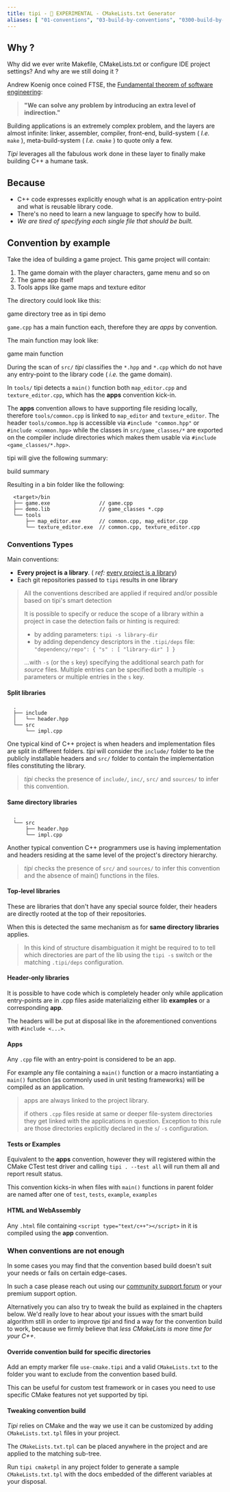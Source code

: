 ```yaml
---
title: tipi - 🔮 EXPERIMENTAL - CMakeLists.txt Generator 
aliases: [ "01-conventions", "03-build-by-conventions", "0300-build-by-conventions" ]
---
```


## Why ?

Why did we ever write Makefile, CMakeLists.txt or configure IDE project settings? And why are we still doing it ?

Andrew Koenig once coined FTSE, the [Fundamental theorem of software engineering](https://en.wikipedia.org/wiki/Fundamental_theorem_of_software_engineering):

> **"We can solve any problem by introducing an extra level of indirection."**

Building applications is an extremely complex problem, and the layers are almost infinite: linker, assembler, compiler, front-end, build-system ( *I.e.* `make` ), meta-build-system ( *I.e.* `cmake` ) to quote only a few.

_Tipi_ leverages all the fabulous work done in these layer to finally make building C++ a humane task.

## Because

- C++ code expresses explicitly enough what is an application entry-point and what is reusable library code.
- There's no need to learn a new language to specify how to build.
- _We are tired of specifying each single file that should be built._

## Convention by example

Take the idea of building a game project. This game project will contain:

1. The game domain with the player characters, game menu and so on
2. The game app itself
3. Tools apps like game maps and texture editor

The directory could look like this:

<div class="columns">
  <div class="column is-10">
    <content-img-figure src="./assets/build-by-convention-00.png">
      game directory tree as in tipi demo
    </content-img-figure>
  </div>
</div>

`game.cpp` has a main function each, therefore they are *apps* by convention.

The main function may look like:

<div class="columns">
  <div class="column is-10">
    <content-img-figure src="./assets/build-by-convention-01.png">
      game main function
    </content-img-figure>
  </div>
</div>

During the scan of `src/` _tipi_ classifies the `*.hpp` and `*.cpp` which do not have any entry-point to the library code ( *i.e.* the game domain).

In `tools/` tipi detects a `main()` function both `map_editor.cpp` and `texture_editor.cpp`, which has the **apps** convention kick-in.

The **apps** convention allows to have supporting file residing locally, therefore `tools/common.cpp` is linked to `map_editor` and `texture_editor`.
The header `tools/common.hpp` is accessible via `#include "common.hpp"` or `#include <common.hpp>` while the classes in `src/game_classes/*` are exported on the compiler include directories which makes them usable via `#include <game_classes/*.hpp>`.

tipi will give the following summary:

<div class="columns">
  <div class="column is-10">
    <content-img-figure src="./assets/build-by-convention-02.png">
      build summary
    </content-img-figure>
  </div>
</div>

Resulting in a bin folder like the following:

```
  <target>/bin
  ├── game.exe                // game.cpp
  ├── demo.lib                // game_classes *.cpp
  └── tools
      ├── map_editor.exe      // common.cpp, map_editor.cpp
      └── texture_editor.exe  // common.cpp, texture_editor.cpp
```


### Conventions Types

Main conventions:

- **Every project is a library**. ( *ref:* [every project is a library](/documentation/#every-project-is-a-library))
- Each git repositories passed to `tipi` results in one library

> All the conventions described are applied if required and/or possible based on tipi's smart detection
>
> It is possible to specify or reduce the scope of a library within a project in case the detection fails or hinting is required:
>
> - by adding parameters: `tipi -s library-dir`
> - by adding dependency descriptors in the `.tipi/deps` file: `"dependency/repo": { "s" : [ "library-dir" ] }`
>
> ...with `-s` (or the `s` key) specifying the additional search path for _source_ files. Multiple entries can be specified
> both a multiple `-s` parameters or multiple entries in the `s` key.

#### Split libraries

```
  .
  ├── include
  │   └── header.hpp
  └── src
      └── impl.cpp
```

One typical kind of C++ project is when headers and implementation files are split in different folders. _tipi_ will consider the `include/` folder to be the publicly installable headers and `src/` folder to contain the implementation files constituting the library.

> _tipi_ checks the presence of `include/`, `inc/`, `src/` and `sources/` to infer this convention.

#### Same directory libraries

```
  .
  └── src
      ├── header.hpp
      └── impl.cpp
```

Another typical convention C++ programmers use is having implementation and headers residing at the same level of the project's directory hierarchy.

> _tipi_ checks the presence of `src/` and `sources/` to infer this convention and the absence of main() functions in the files.

#### Top-level libraries

These are libraries that don't have any special source folder, their headers are directly rooted at the top of their repositories.

When this is detected the same mechanism as for **same directory libraries** applies.

> In this kind of structure disambiguation it might be required to to tell which directories are part of the lib using the `tipi -s` switch or the matching `.tipi/deps` configuration.

#### Header-only libraries

<!-- ::::TODO rewrite this part:::: -->

It is possible to have code which is completely header only while application entry-points are in .cpp files aside materializing either lib **examples** or a corresponding **app**.

The headers will be put at disposal like in the aforementioned conventions with ``#include <...>``.

#### Apps

Any `.cpp` file with an entry-point is considered to be an app.

For example any file containing a `main()` function or a macro instantiating a `main()` function (as commonly used in unit testing frameworks) will be compiled as an application.

> apps are always linked to the project library.
>
> if others `.cpp` files reside at same or deeper file-system directories they get linked with the applications in question. Exception to this rule are those directories explicitly declared in the `s`/ `-s` configuration.

#### Tests or Examples

Equivalent to the **apps** convention, however they will registered within the CMake CTest test driver and calling ``tipi . --test all`` will run them all and report result status.

This convention kicks-in when files with `main()` functions in parent folder are named after one of `test`, `tests`, `example`, `examples`

#### HTML and WebAssembly

Any `.html` file containing ``<script type="text/c++"></script>`` in it is compiled using the **app** convention.

### When conventions are not enough

In some cases you may find that the convention based build doesn't suit your needs or fails on certain edge-cases.

In such a case please reach out using our [community support forum](https://github.com/tipi-build/community-support) or your premium support option.

Alternatively you can also try to tweak the build as explained in the chapters below. We'd really love to hear about your issues with the smart build algorithm still in order to improve _tipi_ and find a way for the convention build to work, because we firmly believe that _less CMakeLists is more time for your C++_.

#### Override convention build for specific directories

Add an empty marker file `use-cmake.tipi` and a valid `CMakeLists.txt` to the folder you want to exclude from the convention based build.

This can be useful for custom test framework or in cases you need to use specific CMake features not yet supported by tipi.

#### Tweaking convention build

_Tipi_ relies on CMake and the way we use it can be customized by adding `CMakeLists.txt.tpl` files in your project.

The `CMakeLists.txt.tpl` can be placed anywhere in the project and are applied to the matching sub-tree.

Run `tipi cmaketpl` in any project folder to generate a sample `CMakeLists.txt.tpl` with the docs embedded of the different variables at your disposal.

